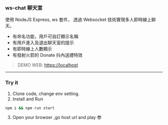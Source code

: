 ### ws-chat 聊天室

使用 NodeJS Express, ws 套件， 透過 Websocket 技術實現多人即時線上聊天。

- 有命名功能，用戶可自訂顯示名稱
- 有用戶進入及退出聊天室的提示
- 有即時線上人數顯示
- 有發射火箭的 Donate 抖內送禮特效

> DEMO WEB: <https://localhost>

---

### Try it

1. Clone code, change env setting.
2. Install and Run

```bash
npm i && npm run start
```

3. Open your browser ,go host url and play 😎
